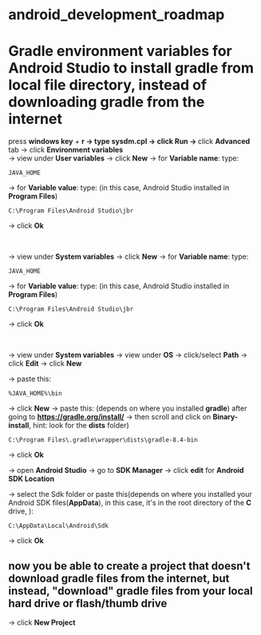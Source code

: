 # android_development_roadmap


# Gradle environment variables for Android Studio to install gradle from local file directory, instead of downloading gradle from the internet

press <b>windows key</b> + <b>r -> type <b>sysdm.cpl</b> -> click <b>Run</b> -> </b> click <b>Advanced</b> tab -> click <b>Environment variables</b>
<br>
-> view under <b>User variables</b> -> click <b>New</b> -> for <b>Variable name</b>: type:
<pre><code>JAVA_HOME</code></pre>

-> for <b>Variable value</b>: type: (in this case, Android Studio installed in <b>Program Files</b>)
<pre><code>C:\Program Files\Android Studio\jbr</code></pre>


-> click <b>Ok</b>

<br>

-> view under <b>System variables</b> -> click <b>New</b> -> for <b>Variable name</b>: type:
<pre><code>JAVA_HOME</code></pre>

-> for <b>Variable value</b>: type: (in this case, Android Studio installed in <b>Program Files</b>)
<pre><code>C:\Program Files\Android Studio\jbr</code></pre>

-> click <b>Ok</b>

<br>

-> view under <b>System variables</b> -> view under <b>OS</b> -> click/select <b>Path</b> -> click <b>Edit</b> -> click <b>New</b> 

-> paste this:
<pre><code>%JAVA_HOME%\bin</code></pre>

-> click <b>New</b> -> paste this: (depends on where you installed <b>gradle</b>) after going to <b>https://gradle.org/install/</b> -> then scroll and click on <b>Binary-install</b>, hint: look for the <b>dists</b> folder)
<pre><code>C:\Program Files\.gradle\wrapper\dists\gradle-8.4-bin</code></pre>

-> click <b>Ok</b>

-> open <b>Android Studio</b> -> go to <b>SDK Manager</b> -> click <b>edit</b> for <b>Android SDK Location</b>

-> select the Sdk folder or paste this(depends on where you installed your Android SDK files(<b>AppData</b>), in this case, it's in the root directory of the <b>C</b> drive, ): 
<pre><code>C:\AppData\Local\Android\Sdk</code></pre>

-> click <b>Ok</b>

## now you be able to create a project that doesn't download gradle files from the internet, but instead, "download" gradle files from your local hard drive or flash/thumb drive
-> click <b>New Project</b>

<b></b>
